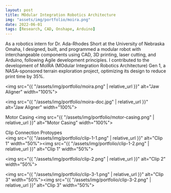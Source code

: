 ```yaml
---
layout: post
title: MOdular Integration Robotics Architecture 
img: "assets/img/portfolio/moira.png"
date: 2022-06-01
tags: [Research, CAD, Onshape, Arduino]
---
```


As a robotics intern for Dr. Ada-Rhodes Short at the University of Nebraska Omaha, I designed, built, and programmed a modular robot with interchangeable components using CAD, 3D printing, laser cutting, and Arduino, following Agile development principles. I contributed to the development of MoIRA (MOdular Integration Robotics Architecture) Gen 1, a NASA-sponsored terrain exploration project, optimizing its design to reduce print time by 35%.

<img src="{{ "/assets/img/portfolio/moira.png" | relative_url }}" alt="Jaw Aligner" width="100%">

<img src="{{ "/assets/img/portfolio/moira-doc.jpg" | relative_url }}" alt="Jaw Aligner" width="100%">

Motor Casing
<img src="{{ "/assets/img/portfolio/motor-casing.png" | relative_url }}" alt="Motor Casing" width="100%">

Clip Connection Protoypes  
<img src="{{ "/assets/img/portfolio/clip-1-1.png" | relative_url }}" alt="Clip 1" width="50%"><img src="{{ "/assets/img/portfolio/clip-1-2.png" | relative_url }}" alt="Clip 1" width="50%">

<img src="{{ "/assets/img/portfolio/clip-2.png" | relative_url }}" alt="Clip 2" width="50%">

<img src="{{ "/assets/img/portfolio/clip-3-1.png" | relative_url }}" alt="Clip 3" width="50%"><img src="{{ "/assets/img/portfolio/clip-3-2.png" | relative_url }}" alt="Clip 3" width="50%">
